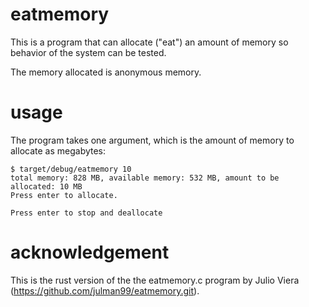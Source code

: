 # eatmemory
This is a program that can allocate ("eat") an amount of memory so behavior of the system can be tested.

The memory allocated is anonymous memory.

# usage
The program takes one argument, which is the amount of memory to allocate as megabytes:
```
$ target/debug/eatmemory 10
total memory: 828 MB, available memory: 532 MB, amount to be allocated: 10 MB
Press enter to allocate.

Press enter to stop and deallocate
```
# acknowledgement
This is the rust version of the the eatmemory.c program by Julio Viera (https://github.com/julman99/eatmemory.git).
